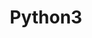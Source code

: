 ---
layout:            portfolio
title:             Python3
portfolio:         python3
cover:             /images/20200419-python.jpg
comments:          false
sidebar:
  nav:             portfolio
---